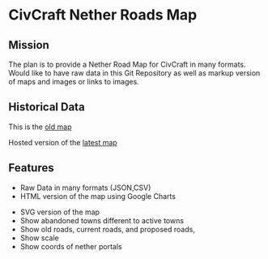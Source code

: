 CivCraft Nether Roads Map
=========================

Mission
-------

The plan is to provide a Nether Road Map for CivCraft in many formats.
Would like to have raw data in this Git Repository as well as markup version of maps and images or links to images. 

Historical Data
---------------

This is the [old map](http://i.imgur.com/AtJ5c.jpg)

Hosted version of the [latest map](http://www.hpoom.co.uk/CivCraft/map.xml)

Features
--------

+ Raw Data in many formats (JSON,CSV)
+ HTML version of the map using Google Charts
- SVG version of the map
- Show abandoned towns different to active towns
- Show old roads, current roads, and proposed roads,
- Show scale
- Show coords of nether portals
